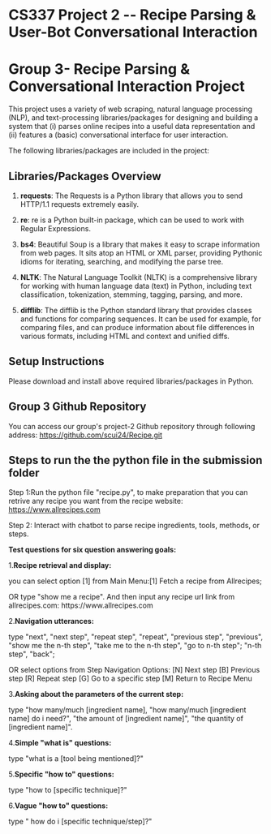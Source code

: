 # CS337 Project 2 -- Recipe Parsing & User-Bot Conversational Interaction
# Group 3- Recipe Parsing & Conversational Interaction Project

This project uses a variety of web scraping, natural language processing (NLP), and text-processing libraries/packages for designing and building a system that (i) parses online recipes into a useful data representation and (ii) features a (basic) conversational interface for user interaction.

The following libraries/packages are included in the project:

## Libraries/Packages Overview
1. **requests**: The Requests is a Python library that allows you to send HTTP/1.1 requests extremely easily.
   
2. **re**: re is a Python built-in package, which can be used to work with Regular Expressions.
   
3. **bs4**: Beautiful Soup is a library that makes it easy to scrape information from web pages. It sits atop an HTML or XML parser, providing Pythonic idioms for iterating, searching, and modifying the parse tree.
      
4. **NLTK**: The Natural Language Toolkit (NLTK) is a comprehensive library for working with human language data (text) in Python, including text classification, tokenization, stemming, tagging, parsing, and more.
    
5. **difflib**: The difflib is the Python standard library that provides classes and functions for comparing sequences. It can be used for example, for comparing files, and can produce information about file differences in various formats, including HTML and context and unified diffs.


## Setup Instructions

Please download and install above required libraries/packages in Python.

## Group 3 Github Repository
 You can access our group's project-2 Github repository through following address: 
 https://github.com/scui24/Recipe.git
 

## Steps to run the the python file in the submission folder

Step 1:Run the python file "recipe.py", to make preparation that you can retrive any recipe you want from the recipe website: https://www.allrecipes.com

Step 2: Interact with chatbot to parse recipe ingredients, tools, methods, or steps.

**Test questions for six question answering goals:**

1.**Recipe retrieval and display:**
  <p>you can select option [1] from Main Menu:[1] Fetch a recipe from Allrecipes;</p>
  <p>OR type "show me a recipe".
  And then input any recipe url link from allrecipes.com: https://www.allrecipes.com</p>

2.**Navigation utterances:**
  <p>type "next", "next step", "repeat step", "repeat", "previous step", "previous", "show me the n-th step", "take me to the n-th step", "go to n-th step"; "n-th step", "back";</p>
  <p>OR select options from Step Navigation Options:
     [N] Next step
     [B] Previous step
     [R] Repeat step
     [G] Go to a specific step
     [M] Return to Recipe Menu</p>

3.**Asking about the parameters of the current step:**
  <p>type "how many/much [ingredient name], "how many/much [ingredient name] do i need?", "the amount of [ingredient name]", "the quantity of [ingredient name]".</p>

4.**Simple "what is" questions:**
  <p>type "what is a [tool being mentioned]?"</p>

5.**Specific "how to" questions:**
  <p>type "how to [specific technique]?"</p>
    
6.**Vague "how to" questions:**
  <p>type " how do i [specific technique/step]?"</p>









